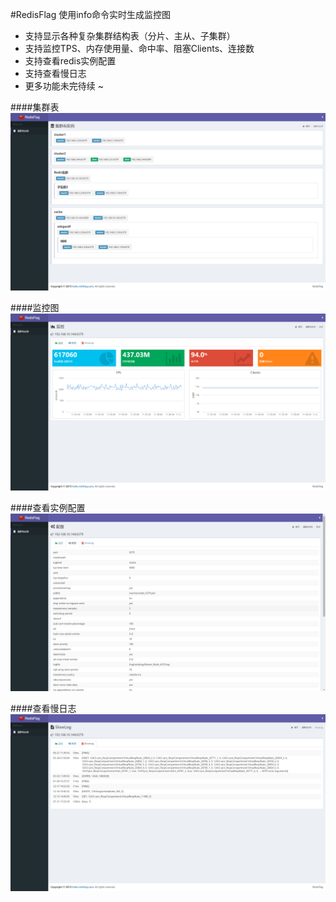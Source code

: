 #RedisFlag
使用info命令实时生成监控图
+ 支持显示各种复杂集群结构表（分片、主从、子集群）
+ 支持监控TPS、内存使用量、命中率、阻塞Clients、连接数
+ 支持查看redis实例配置
+ 支持查看慢日志
+ 更多功能未完待续 ~ 

####集群表
![Alt 集群表](doc/集群表.png)

####监控图
![Alt 监控图](doc/监控图.png)

####查看实例配置
![Alt 查看实例配置](doc/配置.png)

####查看慢日志
![Alt 查看慢日志](doc/SlowLog.png)